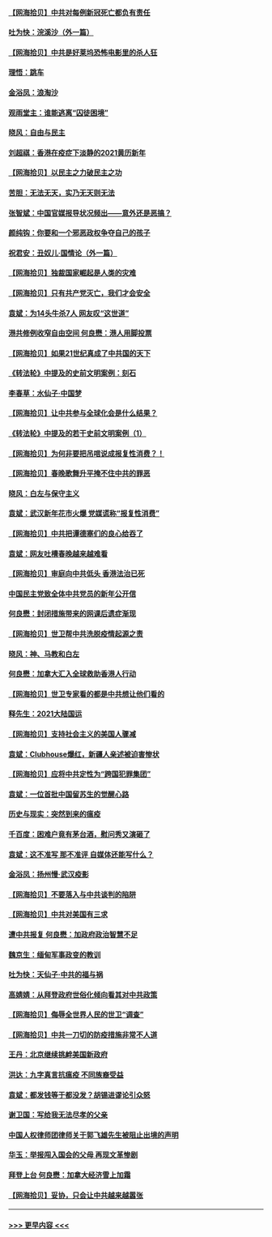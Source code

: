 #### [【网海拾贝】中共对每例新冠死亡都负有责任](../pages/nsc993/n12769325.md?t=02231851) 
#### [吐为快：浣溪沙（外一篇）](../pages/nsc993/n12768381.md?t=02231851) 
#### [【网海拾贝】中共是好莱坞恐怖电影里的杀人狂](../pages/nsc993/n12767295.md?t=02231851) 
#### [理悟：跳车](../pages/nsc993/n12767271.md?t=02231851) 
#### [金浴凤：浪淘沙](../pages/nsc993/n12766044.md?t=02231851) 
#### [观雨堂主：谁能逃离“囚徒困境”](../pages/nsc993/n12766004.md?t=02231851) 
#### [晓风：自由与民主](../pages/nsc993/n12765244.md?t=02231851) 
#### [刘超祺：香港在疫症下淡静的2021黄历新年](../pages/nsc993/n12765193.md?t=02231851) 
#### [【网海拾贝】以民主之力破民主之功](../pages/nsc993/n12765175.md?t=02231851) 
#### [苦胆：无法无天，实乃无天则无法](../pages/nsc993/n12765142.md?t=02231851) 
#### [张智斌：中国官媒报导状况频出——意外还是恶搞？](../pages/nsc993/n12765124.md?t=02231851) 
#### [颜纯钩：你要和一个邪恶政权争夺自己的孩子](../pages/nsc993/n12764299.md?t=02231851) 
#### [祝君安：丑奴儿‧国情论（外一篇）](../pages/nsc993/n12764204.md?t=02231851) 
#### [【网海拾贝】独裁国家崛起是人类的灾难](../pages/nsc993/n12764177.md?t=02231851) 
#### [【网海拾贝】只有共产党灭亡，我们才会安全](../pages/nsc993/n12762110.md?t=02231851) 
#### [袁斌：为14头牛杀7人 网友叹“这世道”](../pages/nsc993/n12762059.md?t=02231851) 
#### [港共修例收窄自由空间 何良懋：港人用脚投票](../pages/nsc993/n12760734.md?t=02231851) 
#### [【网海拾贝】如果21世纪真成了中共国的天下](../pages/nsc993/n12759741.md?t=02231851) 
#### [《转法轮》中提及的史前文明案例：刻石](../pages/nsc993/n12758577.md?t=02231851) 
#### [李春草：水仙子‧中国梦](../pages/nsc993/n12757686.md?t=02231851) 
#### [【网海拾贝】让中共参与全球化会是什么结果？](../pages/nsc993/n12757585.md?t=02231851) 
#### [《转法轮》中提及的若干史前文明案例（1）](../pages/nsc993/n12756200.md?t=02231851) 
#### [【网海拾贝】为何非要把吊唁说成报复性消费？！](../pages/nsc993/n12753738.md?t=02231851) 
#### [【网海拾贝】春晚歌舞升平掩不住中共的罪恶](../pages/nsc993/n12752025.md?t=02231851) 
#### [晓风：白左与保守主义](../pages/nsc993/n12752016.md?t=02231851) 
#### [袁斌：武汉新年花市火爆 党媒谎称“报复性消费”](../pages/nsc993/n12751938.md?t=02231851) 
#### [【网海拾贝】中共把谭德塞们的良心给吞了](../pages/nsc993/n12750636.md?t=02231851) 
#### [袁斌：网友吐槽春晚越来越难看](../pages/nsc993/n12750619.md?t=02231851) 
#### [【网海拾贝】审庭向中共低头 香港法治已死](../pages/nsc993/n12748910.md?t=02231851) 
#### [中国民主党致全体中共党员的新年公开信](../pages/nsc993/n12747581.md?t=02231851) 
#### [何良懋：封闭措施带来的网课后遗症渐现](../pages/nsc993/n12747478.md?t=02231851) 
#### [【网海拾贝】世卫帮中共洗脱疫情起源之责](../pages/nsc993/n12746838.md?t=02231851) 
#### [晓风：神、马教和白左](../pages/nsc993/n12746828.md?t=02231851) 
#### [何良懋：加拿大汇入全球救助香港人行动](../pages/nsc993/n12746719.md?t=02231851) 
#### [【网海拾贝】世卫专家看的都是中共想让他们看的](../pages/nsc993/n12744865.md?t=02231851) 
#### [释先生：2021大陆国运](../pages/nsc993/n12744813.md?t=02231851) 
#### [【网海拾贝】支持社会主义的美国人骤减](../pages/nsc993/n12742476.md?t=02231851) 
#### [袁斌：Clubhouse爆红，新疆人亲述被迫害惨状](../pages/nsc993/n12742407.md?t=02231851) 
#### [【网海拾贝】应将中共定性为“跨国犯罪集团”](../pages/nsc993/n12740430.md?t=02231851) 
#### [袁斌：一位首批中国留苏生的觉醒心路](../pages/nsc993/n12740396.md?t=02231851) 
#### [历史与现实：突然到来的瘟疫](../pages/nsc993/n12738507.md?t=02231851) 
#### [千百度：困难户竟有茅台酒，慰问秀又演砸了](../pages/nsc993/n12738362.md?t=02231851) 
#### [袁斌：这不准写 那不准评 自媒体还能写什么？](../pages/nsc993/n12737833.md?t=02231851) 
#### [金浴凤：扬州慢‧武汉疫影](../pages/nsc993/n12737248.md?t=02231851) 
#### [【网海拾贝】不要落入与中共谈判的陷阱](../pages/nsc993/n12735229.md?t=02231851) 
#### [【网海拾贝】中共对美国有三求](../pages/nsc993/n12735197.md?t=02231851) 
#### [遭中共报复 何良懋：加政府政治智慧不足](../pages/nsc993/n12734323.md?t=02231851) 
#### [魏京生：缅甸军事政变的教训](../pages/nsc993/n12732470.md?t=02231851) 
#### [吐为快：天仙子·中共的福与祸](../pages/nsc993/n12732165.md?t=02231851) 
#### [高婧婧：从拜登政府世俗化倾向看其对中共政策](../pages/nsc993/n12730028.md?t=02231851) 
#### [【网海拾贝】侮辱全世界人民的世卫“调查”](../pages/nsc993/n12727884.md?t=02231851) 
#### [【网海拾贝】中共一刀切的防疫措施非常不人道](../pages/nsc993/n12724879.md?t=02231851) 
#### [王丹：北京继续挑衅美国新政府](../pages/nsc993/n12722456.md?t=02231851) 
#### [洪达：九字真言抗瘟疫 不同族裔受益](../pages/nsc993/n12722448.md?t=02231851) 
#### [袁斌：都发钱等于都没发？胡锡进谬论引众怒](../pages/nsc993/n12722393.md?t=02231851) 
#### [谢卫国：写给我无法尽孝的父亲](../pages/nsc993/n12720325.md?t=02231851) 
#### [中国人权律师团律师关于郭飞雄先生被阻止出境的声明](../pages/nsc993/n12720203.md?t=02231851) 
#### [华玉：举报闯入国会的父母 再现文革惨剧](../pages/nsc993/n12719070.md?t=02231851) 
#### [拜登上台 何良懋：加拿大经济雪上加霜](../pages/nsc993/n12718943.md?t=02231851) 
#### [【网海拾贝】妥协，只会让中共越来越嚣张](../pages/nsc993/n12717392.md?t=02231851) 

----
#### [ >>> 更早内容 <<< ](../indexes/nsc993-earlier.md)
